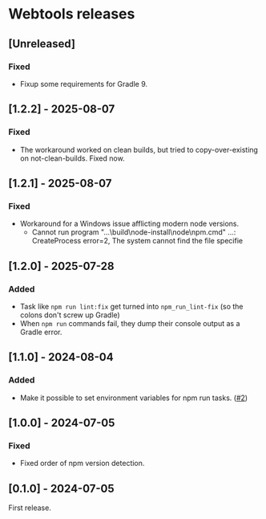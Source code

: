 # Webtools releases

## [Unreleased]
### Fixed
- Fixup some requirements for Gradle 9.

## [1.2.2] - 2025-08-07
### Fixed
- The workaround worked on clean builds, but tried to copy-over-existing on not-clean-builds. Fixed now.

## [1.2.1] - 2025-08-07
### Fixed
- Workaround for a Windows issue afflicting modern node versions.
  - Cannot run program "...\build\node-install\node\npm.cmd" ...: CreateProcess error=2, The system cannot find the file specifie

## [1.2.0] - 2025-07-28
### Added
- Task like `npm run lint:fix` get turned into `npm_run_lint-fix` (so the colons don't screw up Gradle)
- When `npm run` commands fail, they dump their console output as a Gradle error.

## [1.1.0] - 2024-08-04
### Added
- Make it possible to set environment variables for npm run tasks. ([#2](https://github.com/diffplug/webtools/pull/2))

## [1.0.0] - 2024-07-05
### Fixed
- Fixed order of npm version detection.

## [0.1.0] - 2024-07-05

First release.
